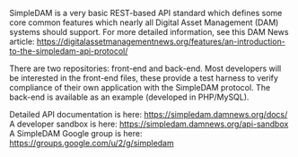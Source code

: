 SimpleDAM is a very basic REST-based API standard which defines some core common features which nearly all Digital Asset Management (DAM) systems should support.  For more detailed information, see this DAM News article:  <a href="https://digitalassetmanagementnews.org/features/an-introduction-to-the-simpledam-api-protocol/" target="_blank">https://digitalassetmanagementnews.org/features/an-introduction-to-the-simpledam-api-protocol/</a>

There are two repositories: front-end and back-end.  Most developers will be interested in the front-end files, these provide a test harness to verify compliance of their own application with the SimpleDAM protocol.  The back-end is available as an example (developed in PHP/MySQL).

Detailed API documentation is here: <a href="https://simpledam.damnews.org/docs/" target="_blank">https://simpledam.damnews.org/docs/</a>
A developer sandbox is here: <a href="https://simpledam.damnews.org/api-sandbox" target="_blank">https://simpledam.damnews.org/api-sandbox</a>
A SimpleDAM Google group is here: <a href="https://groups.google.com/u/2/g/simpledam" target="_blank">https://groups.google.com/u/2/g/simpledam</a>
